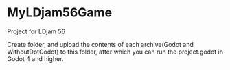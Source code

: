 # MyLDjam56Game
Project for LDjam 56

Create folder, and upload the contents of each archive(Godot and WithoutDotGodot) to this folder, after which you can run the project.godot in Godot 4 and higher.
